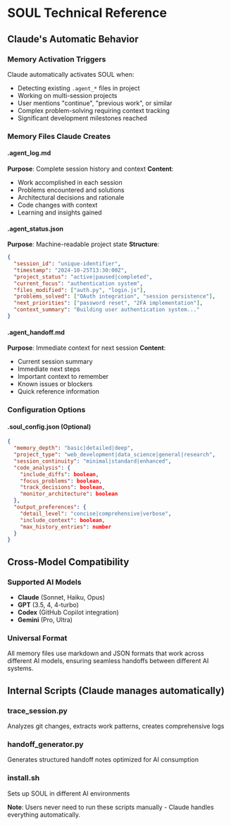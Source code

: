# SOUL Technical Reference

## Claude's Automatic Behavior

### Memory Activation Triggers

Claude automatically activates SOUL when:
- Detecting existing `.agent_*` files in project
- Working on multi-session projects
- User mentions "continue", "previous work", or similar
- Complex problem-solving requiring context tracking
- Significant development milestones reached

### Memory Files Claude Creates

#### .agent_log.md
**Purpose**: Complete session history and context
**Content**:
- Work accomplished in each session
- Problems encountered and solutions
- Architectural decisions and rationale
- Code changes with context
- Learning and insights gained

#### .agent_status.json
**Purpose**: Machine-readable project state
**Structure**:
```json
{
  "session_id": "unique-identifier",
  "timestamp": "2024-10-25T13:30:00Z",
  "project_status": "active|paused|completed",
  "current_focus": "authentication system",
  "files_modified": ["auth.py", "login.js"],
  "problems_solved": ["OAuth integration", "session persistence"],
  "next_priorities": ["password reset", "2FA implementation"],
  "context_summary": "Building user authentication system..."
}
```

#### .agent_handoff.md
**Purpose**: Immediate context for next session
**Content**:
- Current session summary
- Immediate next steps
- Important context to remember
- Known issues or blockers
- Quick reference information

### Configuration Options

#### .soul_config.json (Optional)
```json
{
  "memory_depth": "basic|detailed|deep",
  "project_type": "web_development|data_science|general|research",
  "session_continuity": "minimal|standard|enhanced",
  "code_analysis": {
    "include_diffs": boolean,
    "focus_problems": boolean,
    "track_decisions": boolean,
    "monitor_architecture": boolean
  },
  "output_preferences": {
    "detail_level": "concise|comprehensive|verbose",
    "include_context": boolean,
    "max_history_entries": number
  }
}
```

## Cross-Model Compatibility

### Supported AI Models
- **Claude** (Sonnet, Haiku, Opus)
- **GPT** (3.5, 4, 4-turbo)
- **Codex** (GitHub Copilot integration)
- **Gemini** (Pro, Ultra)

### Universal Format
All memory files use markdown and JSON formats that work across different AI models, ensuring seamless handoffs between different AI systems.

## Internal Scripts (Claude manages automatically)

### trace_session.py
Analyzes git changes, extracts work patterns, creates comprehensive logs

### handoff_generator.py
Generates structured handoff notes optimized for AI consumption

### install.sh
Sets up SOUL in different AI environments

**Note**: Users never need to run these scripts manually - Claude handles everything automatically.
